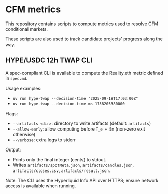 # CFM metrics

This repository contains scripts to compute metrics used to resolve CFM
conditional markets.

These scripts are also used to track candidate projects' progress along the way.

## HYPE/USDC 12h TWAP CLI

A spec-compliant CLI is available to compute the Reality.eth metric defined in `spec.md`.

Usage examples:

- `uv run hype-twap --decision-time "2025-09-18T17:03:00Z"`
- `uv run hype-twap --decision-time-ms 1758205380000`

Flags:

- `--artifacts <dir>`: directory to write artifacts (default: `artifacts`)
- `--allow-early`: allow computing before `T_e + 5m` (non-zero exit otherwise)
- `--verbose`: extra logs to stderr

Output:

- Prints only the final integer (cents) to stdout.
- Writes `artifacts/spotMeta.json`, `artifacts/candles.json`, `artifacts/closes.csv`, `artifacts/result.json`.

Note: The CLI uses the Hyperliquid Info API over HTTPS; ensure network access is available when running.
